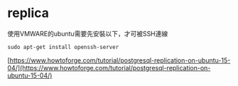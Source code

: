 # replica

使用VMWARE的ubuntu需要先安裝以下，才可被SSH連線

```text
sudo apt-get install openssh-server
```

[https://www.howtoforge.com/tutorial/postgresql-replication-on-ubuntu-15-04/](https://www.howtoforge.com/tutorial/postgresql-replication-on-ubuntu-15-04/)

